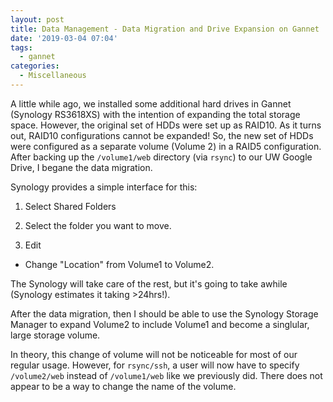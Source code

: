 ```yaml
---
layout: post
title: Data Management - Data Migration and Drive Expansion on Gannet
date: '2019-03-04 07:04'
tags:
  - gannet
categories:
  - Miscellaneous
---
```

A little while ago, we installed some additional hard drives in Gannet (Synology RS3618XS) with the intention of expanding the total storage space. However, the original set of HDDs were set up as RAID10. As it turns out, RAID10 configurations cannot be expanded! So, the new set of HDDs were configured as a separate volume (Volume 2) in a RAID5 configuration. After backing up the ```/volume1/web``` directory (via ```rsync```) to our UW Google Drive, I begane the data migration.

Synology provides a simple interface for this:

1. Select Shared Folders

2. Select the folder you want to move.

3. Edit

  - Change "Location" from Volume1 to Volume2.

The Synology will take care of the rest, but it's going to take awhile (Synology estimates it taking >24hrs!).



After the data migration, then I should be able to use the Synology Storage Manager to expand Volume2 to include Volume1 and become a singlular, large storage volume.


In theory, this change of volume will not be noticeable for most of our regular usage. However, for ```rsync/ssh```, a user will now have to specify ```/volume2/web``` instead of ```/volume1/web``` like we previously did. There does not appear to be a way to change the name of the volume.

